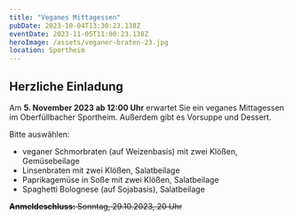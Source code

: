 ```yaml
---
title: "Veganes Mittagessen"
pubDate: 2023-10-04T13:30:23.138Z
eventDate: 2023-11-05T11:00:23.138Z
heroImage: /assets/veganer-braten-23.jpg
location: Sportheim
---
```


## Herzliche Einladung

Am **5. November 2023 ab 12:00 Uhr** erwartet Sie ein veganes Mittagessen im Oberfüllbacher Sportheim. Außerdem gibt es Vorsuppe und Dessert.

Bitte auswählen:

- veganer Schmorbraten (auf Weizenbasis) mit zwei Klößen, Gemüsebeilage
- Linsenbraten mit zwei Klößen, Salatbeilage
- Paprikagemüse in Soße mit zwei Klößen, Salatbeilage
- Spaghetti Bolognese (auf Sojabasis), Salatbeilage

<strike>**Anmeldeschluss:** Sonntag, 29.10.2023, 20 Uhr</strike>

<!--
Anmeldungen/Bestellungen bitte bei:
Familie Teuber [Tel: 09560 / 8460](tel:+4995608460) oder Familie Hüttner [Tel: 09560 / 8559](tel:+4995608559)